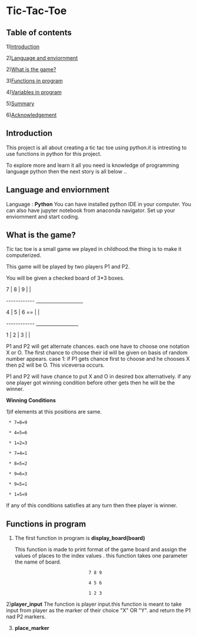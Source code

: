 # Tic-Tac-Toe
## Table of contents
1)[Introduction](#Introduction)

2)[Language and enviornment](#Language-and-enviornment)

2)[What is the game?](#what-is-the-game?)

3)[Functions in program](#Functions-in-program)

4)[Variables in program](#variables-in-program)

5)[Summary](#Summary)

6)[Acknowledgement](#acknowledgement)

## Introduction

This project is all about creating a tic tac toe using python.it is intresting to use functions in python for this project.

To explore more and learn it all you need is knowledge of programming language python then the next story is all below ..

## Language and enviornment

Language : **Python**
 You can have installed python IDE in your computer.
 You can also have jupyter notebook from anaconda navigator.
 Set up your enviornment and start coding.
 
 ## What is the game?
 
 Tic tac toe is a small game we played in childhood.the thing is to make it computerized.
 
 This game will be played by two players P1 and P2.
 
 You will be given a checked board of 3*3 boxes.
 

7 | 8 | 9                                 |      |

------------          ____________________

4 | 5 | 6        ==                       |      |    

------------          __________________

1 | 2 | 3                                 |       |                       
   
   P1 and P2 will get alternate chances.
   each one have to choose one notation X or O. The first chance to choose their id will be given on basis of random number appears.
   case 1: if P1 gets chance first to choose and he chooses X then p2 will be O.
   This viceversa occurs.
   
   P1 and P2 will have chance to put X and O in desired box alternatively.
   if any one player got winning condition before other gets then he will be the winner.
   
   
   **Winning Conditions**
   
   1)if elements at this positions are same.
     
     * 7=8=9
     
     * 4=5=6
     
     * 1=2=3
     
     * 7=4=1
     
     * 8=5=2
     
     * 9=6=3
     
     * 9=5=1
     
     * 1=5=9
     
   If any of this conditions satisfies at any turn then thee player is winner.
   
   ## Functions in program
   
   1) The first function in program is **display_board(board)**
   
       This function is made to print format of the game board and assign the values 
       of places to the index values .
       this function takes one parameter the name of board.
       
                                      7 8 9
       
                                      4 5 6
                                      
                                      1 2 3
                                      
   2)**player_input**
      The function is player input.this function is meant to take input from player as the marker of their choice "X" OR "Y".
      and return the P1 nad P2 markers.
   
 3) **place_marker**
    
    
